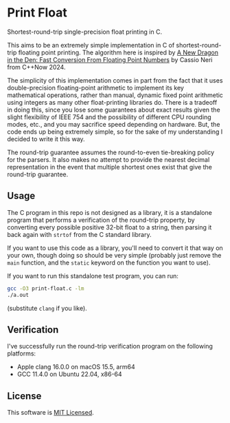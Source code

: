 # Print Float

Shortest-round-trip single-precision float printing in C.

This aims to be an extremely simple implementation in C of shortest-round-trip
floating point printing. The algorithm here is inspired by [A New Dragon in the
Den: Fast Conversion From Floating Point Numbers](https://youtu.be/w0WrRdW7eqg)
by Cassio Neri from C++Now 2024.

The simplicity of this implementation comes in part from the fact that it
uses double-precision floating-point arithmetic to implement its key
mathematical operations, rather than manual, dynamic fixed point arithmetic
using integers as many other float-printing libraries do. There is a tradeoff
in doing this, since you lose some guarantees about exact results given the
slight flexibility of IEEE 754 and the possibility of different CPU rounding
modes, etc., and you may sacrifice speed depending on hardware. But, the code
ends up being extremely simple, so for the sake of my understanding I decided
to write it this way.

The round-trip guarantee assumes the round-to-even tie-breaking policy for
the parsers. It also makes no attempt to provide the nearest decimal
representation in the event that multiple shortest ones exist that give the
round-trip guarantee.

## Usage

The C program in this repo is not designed as a library, it is a standalone
program that performs a verification of the round-trip property, by converting
every possible positive 32-bit float to a string, then parsing it back again
with `strtof` from the C standard library.

If you want to use this code as a library, you'll need to convert it that way
on your own, though doing so should be very simple (probably just remove the
`main` function, and the `static` keyword on the function you want to use).

If you want to run this standalone test program, you can run:

```sh
gcc -O3 print-float.c -lm
./a.out
```

(substitute `clang` if you like).

## Verification

I've successfully run the round-trip verification program on the following
platforms:

- Apple clang 16.0.0 on macOS 15.5, arm64
- GCC 11.4.0 on Ubuntu 22.04, x86-64

## License

This software is [MIT Licensed](LICENSE).
